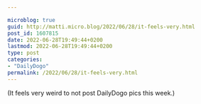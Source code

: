 ```yaml
---

microblog: true
guid: http://matti.micro.blog/2022/06/28/it-feels-very.html
post_id: 1607815
date: 2022-06-28T19:49:44+0200
lastmod: 2022-06-28T19:49:44+0200
type: post
categories:
- "DailyDogo"
permalink: /2022/06/28/it-feels-very.html
---
```

(It feels very weird to not post DailyDogo pics this week.)
